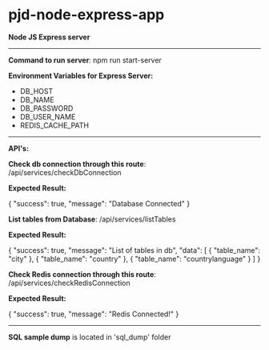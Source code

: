 # pjd-node-express-app
**Node JS Express server**

--------------------------------------
**Command to run server**: npm run start-server

**Environment Variables for Express Server:**
 
 - DB_HOST
 - DB_NAME
 - DB_PASSWORD
 - DB_USER_NAME
 - REDIS_CACHE_PATH
 

---------------------------------------
**API's:**

**Check db connection through this route**: /api/services/checkDbConnection

**Expected Result:** 

{
    "success": true,
    "message": "Database Connected"
}

**List tables from Database**: /api/services/listTables 

**Expected Result:**

{
    "success": true,
    "message": "List of tables in db",
    "data": [
        {
            "table_name": "city"
        },
        {
            "table_name": "country"
        },
        {
            "table_name": "countrylanguage"
        }
    ]
}


**Check Redis connection through this route**: /api/services/checkRedisConnection

**Expected Result:**

{
    "success": true,
    "message": "Redis Connected!"
}

---------------------------------------
**SQL sample dump** is located in 'sql_dump' folder

